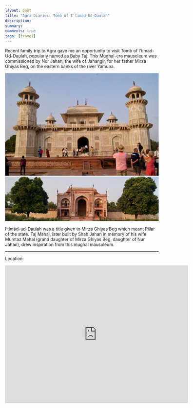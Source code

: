 ```yaml
---
layout: post
title: "Agra Diaries: Tomb of I’timād-Ud-Daulah"
description: 
summary: 
comments: true
tags: [travel]
---
```


Recent family trip to Agra gave me an opportunity to visit Tomb of I’timad-Ud-Daulah, popularly named as Baby Taj. This Mughal-era mausoleum was commissioned by Nur Jahan, the wife of Jahangir, for her father Mirza Ghiyas Beg, on the eastern banks of the river Yamuna.

![baby-taj-main](/assets/images/baby-taj-01.jpg)
![baby-taj-entrance](/assets/images/baby-taj02.jpg)

I’timād-ud-Daulah was a title given to Mirza Ghiyas Beg which meant Pillar of the state. Taj Mahal, later built by Shah Jahan in memory of his wife Mumtaz Mahal (grand daughter of Mirza Ghiyas Beg, daughter of Nur Jahan), drew inspiration from this mughal mausoleum. 

---

Location:

<iframe src="https://www.google.com/maps/embed?pb=!1m18!1m12!1m3!1d7009.357926437028!2d78.02949523817118!3d27.192432747672235!2m3!1f0!2f0!3f0!3m2!1i1024!2i768!4f13.1!3m3!1m2!1s0x397470c5fd99a693%3A0x13f63c6b9f4ac458!2sItmad-ud-Daula!5e0!3m2!1sen!2sin!4v1555004360692!5m2!1sen!2sin" width="600" height="450" frameborder="0" style="border:0" allowfullscreen></iframe>